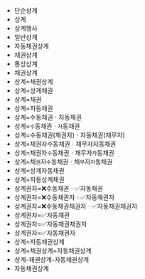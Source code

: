 - 단순상계
- 상계
- 상계행사
- 일반상계
- 자동채권상계
- 채권상계
- 통상상계
- 채권상계
- 상계=채권상계
- 상계=상계채권
- 상계=채권
- 상계=자동채권
- 상계=수동채권ㆍ자동채권
- 상계=`수`동채권ㆍ`자`동채권
- 상계=수동채권(채권자)ㆍ자동채권(채무자)
- 상계=채권자수동채권ㆍ채무자자동채권
- 상계=채권자`수`동채권ㆍ채무자`자`동채권
- 상계=채`권`자`수`동채권ㆍ채`무`자`자`동채권
- 상계=상계자동채권
- 상계=자동상계채권
- 상계권자=❌수동채권ㆍ✅자동채권
- 상계권자=❌수동채권자ㆍ✅자동채권자
- 상계권자=❌수동채권채권자ㆍ✅자동채권채권자
- 상계권자=✅자동채권
- 상계권자=✅자동채권채권자
- 상계권자=✅자동채권자
- 상계=자동채권상계
- 상계=채권상계=자동채권상계
- 상계-채권상계-자동채권상계
- 자동채권상계
